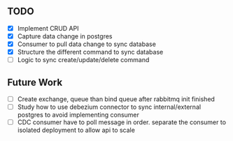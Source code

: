 

## TODO
* [X] Implement CRUD API
* [X] Capture data change in postgres
* [X] Consumer to pull data change to sync database
* [X] Structure the different command to sync database
* [ ] Logic to sync create/update/delete command

## Future Work

* [ ] Create exchange, queue than bind queue after rabbitmq init finished
* [ ] Study how to use debezium connector to sync internal/external postgres to avoid implementing consumer
* [ ] CDC consumer have to poll message in order. separate the consumer to isolated deployment to allow api to scale